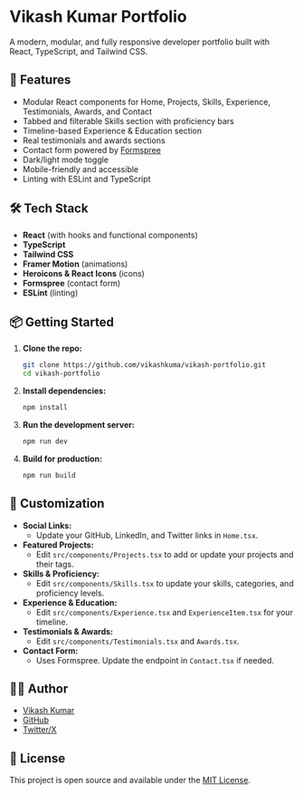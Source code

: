 # Vikash Kumar Portfolio

A modern, modular, and fully responsive developer portfolio built with React, TypeScript, and Tailwind CSS.

## 🚀 Features
- Modular React components for Home, Projects, Skills, Experience, Testimonials, Awards, and Contact
- Tabbed and filterable Skills section with proficiency bars
- Timeline-based Experience & Education section
- Real testimonials and awards sections
- Contact form powered by [Formspree](https://formspree.io/)
- Dark/light mode toggle
- Mobile-friendly and accessible
- Linting with ESLint and TypeScript

## 🛠️ Tech Stack
- **React** (with hooks and functional components)
- **TypeScript**
- **Tailwind CSS**
- **Framer Motion** (animations)
- **Heroicons & React Icons** (icons)
- **Formspree** (contact form)
- **ESLint** (linting)

## 📦 Getting Started

1. **Clone the repo:**
   ```bash
   git clone https://github.com/vikashkuma/vikash-portfolio.git
   cd vikash-portfolio
   ```
2. **Install dependencies:**
   ```bash
   npm install
   ```
3. **Run the development server:**
   ```bash
   npm run dev
   ```
4. **Build for production:**
   ```bash
   npm run build
   ```

## 📝 Customization

- **Social Links:**
  - Update your GitHub, LinkedIn, and Twitter links in `Home.tsx`.
- **Featured Projects:**
  - Edit `src/components/Projects.tsx` to add or update your projects and their tags.
- **Skills & Proficiency:**
  - Edit `src/components/Skills.tsx` to update your skills, categories, and proficiency levels.
- **Experience & Education:**
  - Edit `src/components/Experience.tsx` and `ExperienceItem.tsx` for your timeline.
- **Testimonials & Awards:**
  - Edit `src/components/Testimonials.tsx` and `Awards.tsx`.
- **Contact Form:**
  - Uses Formspree. Update the endpoint in `Contact.tsx` if needed.

## 🧑‍💻 Author
- [Vikash Kumar](https://www.linkedin.com/in/vikash-kumar-verma/)
- [GitHub](https://github.com/vikashkuma)
- [Twitter/X](https://x.com/RajaVicky007)

## 📄 License
This project is open source and available under the [MIT License](LICENSE).
